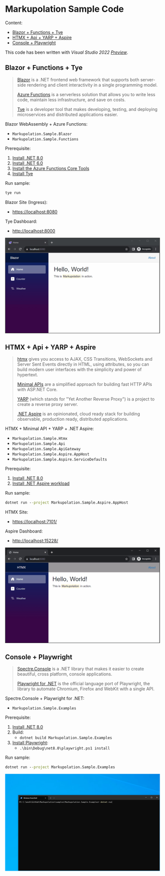 # Markupolation Sample Code<!-- omit in toc -->

Content:

- [Blazor + Functions + Tye](#blazor--functions--tye)
- [HTMX + Api + YARP + Aspire](#htmx--api--yarp--aspire)
- [Console + Playwright](#console--playwright)

This code has been written with *Visual Studio 2022 [Preview](https://visualstudio.microsoft.com/vs/preview/)*.

## Blazor + Functions + Tye

> [Blazor](https://learn.microsoft.com/en-us/aspnet/core/blazor/) is a .NET frontend web framework that supports both server-side rendering and client interactivity in a single programming model.
>
> [Azure Functions](https://learn.microsoft.com/en-us/azure/azure-functions/functions-overview) is a serverless solution that allows you to write less code, maintain less infrastructure, and save on costs.
>
> [Tye](https://github.com/dotnet/tye) is a developer tool that makes developing, testing, and deploying microservices and distributed applications easier.

Blazor WebAssembly + Azure Functions:

- `Markupolation.Sample.Blazor`
- `Markupolation.Sample.Functions`

Prerequisite:

1. [Install .NET 8.0](https://dotnet.microsoft.com/download/dotnet/8.0)
2. [Install .NET 6.0](https://dotnet.microsoft.com/download/dotnet/6.0)
3. [Install the Azure Functions Core Tools](https://learn.microsoft.com/en-us/azure/azure-functions/functions-run-local)
4. [Install Tye](https://github.com/dotnet/tye/blob/main/docs/getting_started.md#installing-tye)

Run sample:

```cmd
tye run
```

Blazor Site (Ingress):

- <https://localhost:8080>

Tye Dashboard:

- <http://localhost:8000>

![Markupolation.Sample.Blazor](Markupolation.Sample.Blazor.gif)

## HTMX + Api + YARP + Aspire

> [htmx](https://htmx.org/) gives you access to AJAX, CSS Transitions, WebSockets and Server Sent Events directly in HTML, using attributes, so you can build modern user interfaces with the simplicity and power of hypertext.
>
> [Minimal APIs](https://learn.microsoft.com/en-us/aspnet/core/fundamentals/minimal-apis/overview) are a simplified approach for building fast HTTP APIs with ASP.NET Core.
>
> [YARP](https://github.com/microsoft/reverse-proxy) (which stands for "Yet Another Reverse Proxy") is a project to create a reverse proxy server.
>
> [.NET Aspire](https://github.com/dotnet/aspire) is an opinionated, cloud ready stack for building observable, production ready, distributed applications.

HTMX + Minimal API + YARP + .NET Aspire:

- `Markupolation.Sample.Htmx`
- `Markupolation.Sample.Api`
- `Markupolation.Sample.ApiGateway`
- `Markupolation.Sample.Aspire.AppHost`
- `Markupolation.Sample.Aspire.ServiceDefaults`

Prerequisite:

1. [Install .NET 8.0](https://dotnet.microsoft.com/download/dotnet/8.0)
2. [Install .NET Aspire workload](https://learn.microsoft.com/en-us/dotnet/aspire/setup-tooling)

Run sample:

```cmd
dotnet run --project Markupolation.Sample.Aspire.AppHost
```

HTMX Site:

- <https://localhost:7101/>

Aspire Dashboard:

- <http://localhost:15228/>

![Markupolation.Sample.Htmx](Markupolation.Sample.Htmx.gif)

## Console + Playwright

> [Spectre.Console](https://github.com/spectreconsole/spectre.console) is a .NET library that makes it easier to create beautiful, cross platform, console applications.
>
> [Playwright for .NET](https://github.com/microsoft/playwright-dotnet) is the official language port of Playwright, the library to automate Chromium, Firefox and WebKit with a single API.

Spectre.Console + Playwright for .NET:

- `Markupolation.Sample.Examples`

Prerequisite:

1. [Install .NET 8.0](https://dotnet.microsoft.com/download/dotnet/8.0)
2. Build:
   - `dotnet build Markupolation.Sample.Examples`
3. [Install Playwright](https://playwright.dev/dotnet/docs/intro):
   - `.\bin\Debug\net8.0\playwright.ps1 install`

Run sample:

```cmd
dotnet run --project Markupolation.Sample.Examples
```

![Markupolation.Sample.Examples](Markupolation.Sample.Examples.gif)
